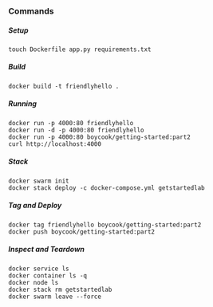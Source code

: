 ### Commands

##### Setup

    touch Dockerfile app.py requirements.txt

##### Build

    docker build -t friendlyhello .

##### Running

    docker run -p 4000:80 friendlyhello
    docker run -d -p 4000:80 friendlyhello
    docker run -p 4000:80 boycook/getting-started:part2
    curl http://localhost:4000

##### Stack

    docker swarm init
    docker stack deploy -c docker-compose.yml getstartedlab


##### Tag and Deploy

    docker tag friendlyhello boycook/getting-started:part2
    docker push boycook/getting-started:part2

##### Inspect and Teardown

    docker service ls
    docker container ls -q
    docker node ls
    docker stack rm getstartedlab
    docker swarm leave --force
